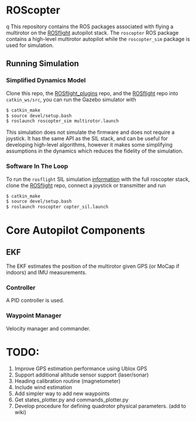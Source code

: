 ROScopter
=========

q This repository contains the ROS packages associated with flying a multirotor on the [ROSflight](http://rosflight.org) autopilot stack. The `roscopter` ROS package contains a high-level multirotor autopilot while the `roscopter_sim` package is used for simulation.

## Running Simulation ##

### Simplified Dynamics Model

Clone this repo, the [ROSflight_plugins](https://github.com/byu-magicc/rosflight_plugins) repo, and the [ROSflight](https://github.com/rosflight/rosflight.git) repo into `catkin_ws/src`, you can run the Gazebo simulator with

```bash
$ catkin_make
$ source devel/setup.bash
$ roslaunch roscopter_sim multirotor.launch
```

This simulation does not simulate the firmware and does not require a joystick. It has the same API as the SIL stack, and can be useful for developing high-level algorithms, however it makes some simplifying assumptions in the dynamics which reduces the fidelity of the simulation.

### Software In The Loop
To run the `rosflight` SIL simulation [information](http://docs.rosflight.org/en/latest/user-guide/gazebo_simulation/) with the full roscopter stack, clone the [ROSflight](github.com/rosflight/rosflight) repo, connect a joystick or transmitter and run

```bash
$ catkin_make
$ source devel/setup.bash
$ roslaunch roscopter copter_sil.launch
```
# Core Autopilot Components #

## EKF ##

The EKF estimates the position of the multirotor given GPS (or MoCap if indoors) and IMU measurements.

### Controller ###

A PID controller is used.

### Waypoint Manager ###

Velocity manager and commander.


# TODO: #
 1. Improve GPS estimation performance using Ublox GPS 
 2. Support additional altitude sensor support (laser/sonar)
 3. Heading calibration routine (magnetometer)
 4. Include wind estimation  
 5. Add simpler way to add new waypoints
 6. Get states_plotter.py and commands_plotter.py
 7. Develop procedure for defining quadrotor physical parameters.  (add to wiki)
